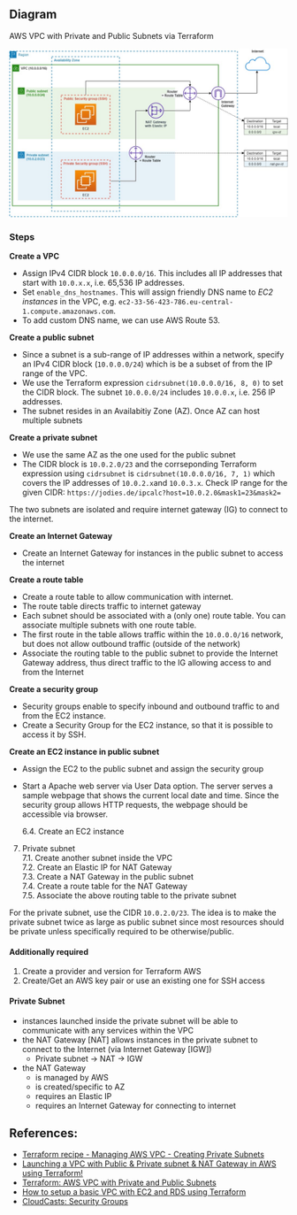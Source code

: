 ## Diagram

AWS VPC with Private and Public Subnets via Terraform

![diagram](docu/diagram.jpg)

### Steps

**Create a VPC**
- Assign IPv4 CIDR block `10.0.0.0/16`. This includes all IP addresses that start with `10.0.x.x`, i.e. 65,536 IP addresses.
- Set `enable_dns_hostnames`. This will assign friendly DNS name to _EC2 instances_ in the VPC, e.g. `ec2-33-56-423-786.eu-central-1.compute.amazonaws.com`.
- To add custom DNS name, we can use AWS Route 53.

**Create a public subnet**
- Since a subnet is a sub-range of IP addresses within a network, specify an IPv4 CIDR block (`10.0.0.0/24`) which is be a subset of from the IP range of the VPC. 
- We use the Terraform expression `cidrsubnet(10.0.0.0/16, 8, 0)` to set the CIDR block. The subnet `10.0.0.0/24` includes `10.0.0.x`, i.e. 256 IP addresses.
- The subnet resides in an Availabitiy Zone (AZ). Once AZ can host multiple subnets

**Create a private subnet**
- We use the same AZ as the one used for the public subnet
- The CIDR block is `10.0.2.0/23` and the corrseponding Terraform expression using `cidrsubnet` is `cidrsubnet(10.0.0.0/16, 7, 1)` which covers the IP addresses of `10.0.2.x`and `10.0.3.x`. Check IP range for the given CIDR: `https://jodies.de/ipcalc?host=10.0.2.0&mask1=23&mask2=`

The two subnets are isolated and require internet gateway (IG) to connect to the internet.

**Create an Internet Gateway**
- Create an Internet Gateway for instances in the public subnet to access the internet

**Create a route table**
- Create a route table to allow communication with internet.
- The route table directs traffic to internet gateway
- Each subnet should be associated with a (only one) route table. You can associate multiple subnets with one route table.
- The first route in the table allows traffic within the `10.0.0.0/16` network, but does not allow outbound traffic (outside of the network)
- Associate the routing table to the public subnet to provide the Internet Gateway address, thus direct traffic to the IG allowing access to and from the Internet

**Create a security group**
- Security groups enable to specify inbound and outbound traffic to and from the EC2 instance.
- Create a Security Group for the EC2 instance, so that it is possible to access it by SSH.

**Create an EC2 instance in public subnet**
- Assign the EC2 to the public subnet and assign the security group
- Start a Apache web server via User Data option. The server serves a sample webpage that shows the current local date and time. Since the security group allows HTTP requests, the webpage should be accessible via browser.

    6.4. Create an EC2 instance  
7. Private subnet  
    7.1. Create another subnet inside the VPC   
    7.2. Create an Elastic IP for NAT Gateway  
    7.3. Create a NAT Gateway in the public subnet  
    7.4. Create a route table for the NAT Gateway  
    7.5. Associate the above routing table to the private subnet

For the private subnet, use the CIDR `10.0.2.0/23`. The idea is to make the private subnet twice as large as public subnet since most resources should be private unless specifically required to be otherwise/public.

#### Additionally required
1. Create a provider and version for Terraform AWS
2. Create/Get an AWS key pair or use an existing one for SSH access
#### Private Subnet
- instances launched inside the private subnet will be able to communicate with any services within the VPC 
- the NAT Gateway [NAT] allows instances in the private subnet to connect to the Internet (via Internet Gateway [IGW])
    - Private subnet &rarr; NAT &rarr; IGW
- the NAT Gateway
    - is managed by AWS
    - is created/specific to AZ
    - requires an Elastic IP
    - requires an Internet Gateway for connecting to internet
    

## References:
- [Terraform recipe - Managing AWS VPC - Creating Private Subnets](https://hands-on.cloud/terraform-recipe-managing-aws-vpc-creating-private-subnets/)
- [Launching a VPC with Public & Private subnet & NAT Gateway in AWS using Terraform!](https://harshitdawar.medium.com/launching-a-vpc-with-public-private-subnet-nat-gateway-in-aws-using-terraform-99950c671ce9)
- [Terraform: AWS VPC with Private and Public Subnets](https://nickcharlton.net/posts/terraform-aws-vpc.html)
- [How to setup a basic VPC with EC2 and RDS using Terraform](https://dev.to/rolfstreefkerk/how-to-setup-a-basic-vpc-with-ec2-and-rds-using-terraform-3jij#rds)
- [CloudCasts: Security Groups](https://cloudcasts.io/course/terraform/security-groups)
